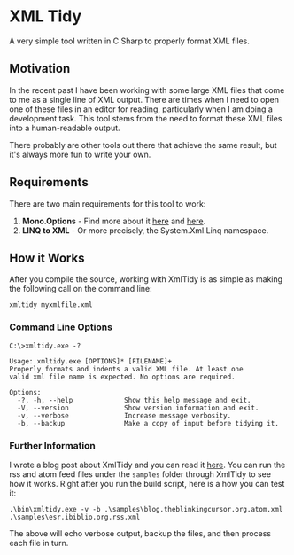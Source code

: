 # XML Tidy #

A very simple tool written in C Sharp to properly format XML files.

## Motivation ##

In the recent past I have been working with some large XML files that come to
me as a single line of XML output. There are times when I need to open one of
these files in an editor for reading, particularly when I am doing a
development task. This tool stems from the need to format these XML files into
a human-readable output.

There probably are other tools out there that achieve the same result, but it's
always more fun to write your own.

## Requirements ##

There are two main requirements for this tool to work:

1. **Mono.Options** - Find more about it [here](http://tirania.org/blog/archive/2008/Oct-14.html) and [here](http://www.ndesk.org/Options). 
2. **LINQ to XML** - Or more precisely, the System.Xml.Linq namespace.

## How it Works ##

After you compile the source, working with XmlTidy is as simple as making the
following call on the command line:

    xmltidy myxmlfile.xml

### Command Line Options ###

    C:\>xmltidy.exe -?
    
    Usage: xmltidy.exe [OPTIONS]* [FILENAME]+
    Properly formats and indents a valid XML file. At least one
    valid xml file name is expected. No options are required.
    
    Options:
      -?, -h, --help             Show this help message and exit.
      -V, --version              Show version information and exit.
      -v, --verbose              Increase message verbosity.
      -b, --backup               Make a copy of input before tidying it.

### Further Information ###

I wrote a blog post about XmlTidy and you can read it
[here](http://blog.theblinkingcursor.org/2010/09/tidy-up-your-xml-files.html). You
can run the rss and atom feed files under the `samples` folder through XmlTidy
to see how it works. Right after you run the build script, here is a how you
can test it:

    .\bin\xmltidy.exe -v -b .\samples\blog.theblinkingcursor.org.atom.xml .\samples\esr.ibiblio.org.rss.xml

The above will echo verbose output, backup the files, and then process each
file in turn.
